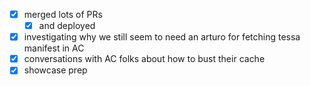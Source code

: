 * [x] merged lots of PRs
  * [x] and deployed
* [x] investigating why we still seem to need an arturo for fetching tessa manifest in AC
* [x] conversations with AC folks about how to bust their cache
* [x] showcase prep

